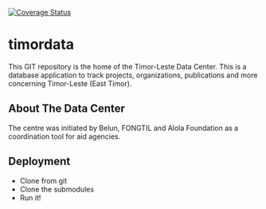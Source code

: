 [![Coverage Status](https://coveralls.io/repos/github/joshbrooks/timordata/badge.svg)](https://coveralls.io/github/joshbrooks/timordata)

# timordata

This GIT repository is the home of the Timor-Leste Data Center. This is a database application to track projects,
organizations, publications and more concerning Timor-Leste (East Timor).

## About The Data Center

The centre was initiated by Belun, FONGTIL and Alola Foundation as a coordination tool for aid agencies.

## Deployment

- Clone from git
- Clone the submodules
- Run it!
